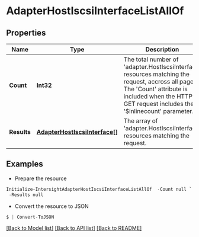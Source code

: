 # AdapterHostIscsiInterfaceListAllOf
## Properties

Name | Type | Description | Notes
------------ | ------------- | ------------- | -------------
**Count** | **Int32** | The total number of &#39;adapter.HostIscsiInterface&#39; resources matching the request, accross all pages. The &#39;Count&#39; attribute is included when the HTTP GET request includes the &#39;$inlinecount&#39; parameter. | [optional] 
**Results** | [**AdapterHostIscsiInterface[]**](AdapterHostIscsiInterface.md) | The array of &#39;adapter.HostIscsiInterface&#39; resources matching the request. | [optional] 

## Examples

- Prepare the resource
```powershell
Initialize-IntersightAdapterHostIscsiInterfaceListAllOf  -Count null `
 -Results null
```

- Convert the resource to JSON
```powershell
$ | Convert-ToJSON
```

[[Back to Model list]](../README.md#documentation-for-models) [[Back to API list]](../README.md#documentation-for-api-endpoints) [[Back to README]](../README.md)

